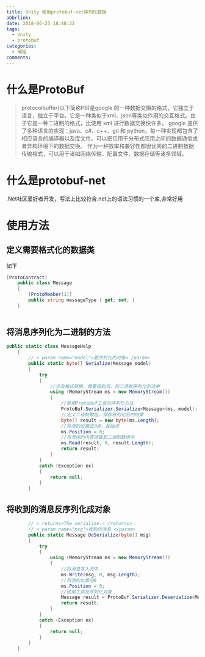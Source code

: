 ```yaml
---
title: Unity 使用protobuf-net序列化数据
abbrlink: 
date: 2018-06-25 18:40:22
tags: 
  - Unity
  - protobuf
categories:
  - 编程
comments:
---
```

# 什么是ProtoBuf
>protocolbuffer(以下简称PB)是google 的一种数据交换的格式，它独立于语言，独立于平台。它是一种类似于xml、json等类似作用的交互格式。由于它是一种二进制的格式，比使用 xml 进行数据交换快许多。
google 提供了多种语言的实现：java、c#、c++、go 和 python，每一种实现都包含了相应语言的编译器以及库文件。可以把它用于分布式应用之间的数据通信或者异构环境下的数据交换。
作为一种效率和兼容性都很优秀的二进制数据传输格式，可以用于诸如网络传输、配置文件、数据存储等诸多领域。  

# 什么是protobuf-net
.Net社区爱好者开发，写法上比较符合.net上的语法习惯的一个库,非常好用

# 使用方法

## 定义需要格式化的数据类
如下
``` C#
[ProtoContract]
    public class Message
    {
        [ProtoMember(1)]
        public string messageType { get; set; }
    }
    
```

##  将消息序列化为二进制的方法  
``` C#
public static class MessageHelp
    {
        // < param name="model">要序列化的对象< /param>  
        public static byte[] Serialize(Message model)
        {
            try
            {
                //涉及格式转换，需要用到流，将二进制序列化到流中  
                using (MemoryStream ms = new MemoryStream())
                {
                    //使用ProtoBuf工具的序列化方法  
                    ProtoBuf.Serializer.Serialize<Message>(ms, model);
                    //定义二级制数组，保存序列化后的结果  
                    byte[] result = new byte[ms.Length];
                    //将流的位置设为0，起始点  
                    ms.Position = 0;
                    //将流中的内容读取到二进制数组中  
                    ms.Read(result, 0, result.Length);
                    return result;
                }
            }
            catch (Exception ex)
            {
                return null;
            }
        }
```
## 将收到的消息反序列化成对象  
``` C#
        // < returns>The serialize.< /returns>  
        // < param name="msg">收到的消息.</param>  
        public static Message DeSerialize(byte[] msg)
        {
            try
            {
                using (MemoryStream ms = new MemoryStream())
                {
                    //将消息写入流中  
                    ms.Write(msg, 0, msg.Length);
                    //将流的位置归0  
                    ms.Position = 0;
                    //使用工具反序列化对象  
                    Message result = ProtoBuf.Serializer.Deserialize<Message>(ms);
                    return result;
                }
            }
            catch (Exception ex)
            {
                return null;
            }
        }
    }

```